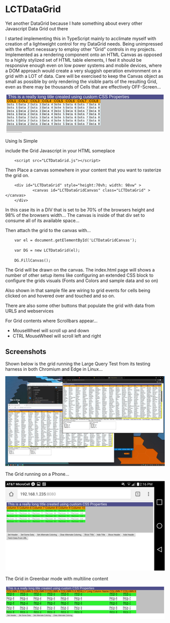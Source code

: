 # LCTDataGrid

Yet another DataGrid because I hate something about every other Javascript Data Grid out there

I started implementing this in TypeScript mainly to acclimate myself with creation of a lightweight control for my DataGrid needs. Being unimpressed with the effort necessary to employ other "Grid" controls in my projects. Implemented as a rendering component onto an HTML Canvas as opposed to a highly stylized set of HTML table elements, I feel it should be responsive enough even on low power systems and mobile devices, where a DOM approach would create a very sluggish operation environment on a grid with a LOT of data. Care will be exercised to keep the Canvas object as small as possible by only rendering the visible parts of the resulting Grid, even as there may be thousands of Cells that are effectively OFF-Screen...

![Screenshot](IMGs/Screenshot-20180131122909-863x210.png)

Using Is Simple

include the Grid Javascript in your HTML someplace

        <script src="LCTDataGrid.js"></script>

Then Place a canvas somewhere in your content that you want to rasterize the grid on.

        <div id="LCTDataGrid" style="height:70vh; width: 98vw" >
                <canvas id="LCTDataGridCanvas" class="LCTDataGrid" ></canvas>
        </div>

In this case its in a DIV that is set to be 70% of the browsers height and 98% of the browsers width...
The canvas is inside of that div set to consume all of its available space...

Then attach the grid to the canvas with...

        var el = document.getElementById('LCTDataGridCanvas');

        var DG = new LCTDataGrid(el);

        DG.FillCanvas();

The Grid will be drawn on the canvas. The index.html page will shows a number of other setup items like configuring an extended CSS block to configure the grids visuals (Fonts and Colors and sample data and so on)

Also shown in that sample file are wiring to grid events for cells being clicked on and hovered over and touched and so on.

There are also some other buttons that populate the grid with data from URLS and webservices

For Grid contents where Scrollbars appear...

- MouseWheel will scroll up and down
- CTRL MouseWheel will scroll left and right

## Screenshots

Shown below is the grid running the Large Query Test from its testing harness in both Chromium and Edge in Linux...

![Screenshot](IMGs/Screenshot_20210915_061441.png)

The Grid running on a Phone...

![Screenshot](IMGs/Screenshot_2018-02-01-14-16-08.png)

The Grid in Greenbar mode with multiline content

![Screenshot](IMGs/GridInGreenBarMode.png)
